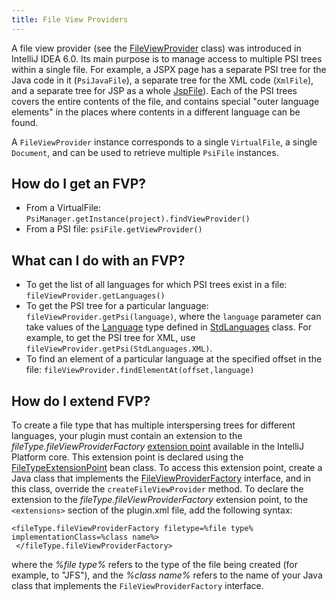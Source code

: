 ```yaml
---
title: File View Providers
---
```


A file view provider (see the [FileViewProvider](https://upsource.jetbrains.com/idea-community/file/1731d054af4ca27aa827c03929e27eeb0e6a8366/platform/core-api/src/com/intellij/psi/FileViewProvider.java) class) was introduced in IntelliJ IDEA 6.0. Its main purpose is to manage access to multiple PSI trees within a single file.
For example, a JSPX page has a separate PSI tree for the Java code in it (`PsiJavaFile`), a separate tree for the XML code (`XmlFile`), and a separate tree for JSP as a whole
[JspFile](https://upsource.jetbrains.com/idea-community/file/1731d054af4ca27aa827c03929e27eeb0e6a8366/java/jsp-openapi/src/com/intellij/psi/jsp/JspFile.java)).
Each of the PSI trees covers the entire contents of the file, and contains special "outer language elements" in the places where contents in a different language can be found.

A `FileViewProvider` instance corresponds to a single `VirtualFile`, a single `Document`, and can be used to retrieve multiple `PsiFile` instances.

## How do I get an FVP?

*  From a VirtualFile: `PsiManager.getInstance(project).findViewProvider()`
*  From a PSI file: `psiFile.getViewProvider()`

## What can I do with an FVP?

*  To get the list of all languages for which PSI trees exist in a file: `fileViewProvider.getLanguages()`
*  To get the PSI tree for a particular language: `fileViewProvider.getPsi(language)`, where the `language` parameter can take values of the
[Language](https://upsource.jetbrains.com/idea-community/file/1731d054af4ca27aa827c03929e27eeb0e6a8366/platform/core-api/src/com/intellij/lang/Language.java)
type defined in
[StdLanguages](https://upsource.jetbrains.com/idea-community/file/1731d054af4ca27aa827c03929e27eeb0e6a8366/platform/platform-api/src/com/intellij/lang/StdLanguages.java)
class. For example, to get the PSI tree for XML, use `fileViewProvider.getPsi(StdLanguages.XML)`.
*  To find an element of a particular language at the specified offset in the file: `fileViewProvider.findElementAt(offset,language)`

## How do I extend FVP?

To create a file type that has multiple interspersing trees for different languages, your plugin must contain an extension to the _fileType.fileViewProviderFactory_
[extension point](http://www.jetbrains.org/intellij/sdk/docs/basics/plugin_structure/plugin_extensions_and_extension_points.html)
available in the IntelliJ Platform core.
This extension point is declared using the
[FileTypeExtensionPoint](https://upsource.jetbrains.com/idea-community/file/1731d054af4ca27aa827c03929e27eeb0e6a8366/platform/core-api/src/com/intellij/openapi/fileTypes/FileTypeExtensionPoint.java)
bean class.
To access this extension point, create a Java class that implements the
[FileViewProviderFactory](https://upsource.jetbrains.com/idea-community/file/1731d054af4ca27aa827c03929e27eeb0e6a8366/platform/core-api/src/com/intellij/psi/FileViewProviderFactory.java)
interface, and in this class, override the `createFileViewProvider` method.
To declare the extension to the _fileType.fileViewProviderFactory_ extension point, to the `<extensions>` section of the plugin.xml file, add the following syntax:

```
<fileType.fileViewProviderFactory filetype=%file type% implementationClass=%class name%>
 </fileType.fileViewProviderFactory>
```

where the _%file type%_ refers to the type of the file being created (for example, to "JFS"), and the _%class name%_ refers to the name of your Java class that implements the `FileViewProviderFactory` interface.
